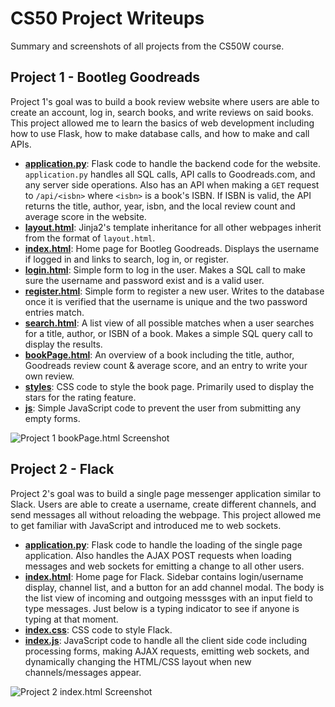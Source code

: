# CS50 Project Writeups

Summary and screenshots of all projects from the CS50W course.

## Project 1 - Bootleg Goodreads
Project 1's goal was to build a book review website where users are able to create an account, log in, search books, and write reviews on said books. This project allowed me to learn the basics of web development including how to use Flask, how to make database calls, and how to make and call APIs. 

* __[application.py](../project1/application.py)__: Flask code to handle the backend code for the website. ```application.py``` handles all SQL calls, API calls to Goodreads.com, and any server side operations. Also has an API when making a ```GET``` request to ```/api/<isbn>``` where ```<isbn>``` is a book's ISBN. If ISBN is valid, the API returns the title, author, year, isbn, and the local review count and average score in the website.
* __[layout.html](../project1/templates/layout.html)__: Jinja2's template inheritance for all other webpages inherit from the format of ```layout.html```. 
* __[index.html](../project1/templates/index.html)__: Home page for Bootleg Goodreads. Displays the username if logged in and links to search, log in, or register.
* __[login.html](../project1/templates/login.html)__: Simple form to log in the user. Makes a SQL call to make sure the username and password exist and is a valid user.
* __[register.html](../project1/templates/register.html)__: Simple form to register a new user. Writes to the database once it is verified that the username is unique and the two password entries match.
* __[search.html](../project1/templates/search.html)__: A list view of all possible matches when a user searches for a title, author, or ISBN of a book. Makes a simple SQL query call to display the results.
* __[bookPage.html](../project1/templates/bookPage.html)__: An overview of a book including the title, author, Goodreads review count & average score, and an entry to write your own review.
* __[styles](../project1/static/styles/)__: CSS code to style the book page. Primarily used to display the stars for the rating feature.
* __[js](../project1/static/js/)__: Simple JavaScript code to prevent the user from submitting any empty forms.

![Project 1 bookPage.html Screenshot](/images/project1.png)

## Project 2 - Flack
Project 2's goal was to build a single page messenger application similar to Slack. Users are able to create a username, create different channels, and send messages all without reloading the webpage. This project allowed me to get familiar with JavaScript and introduced me to web sockets.

* __[application.py](../project2/application.py)__: Flask code to handle the loading of the single page application. Also handles the AJAX POST requests when loading messages and web sockets for emitting a change to all other users.
* __[index.html](../project2/templates/index.html)__: Home page for Flack. Sidebar contains login/username display, channel list, and a button for an add channel modal. The body is the list view of incoming and outgoing messsges with an input field to type messages. Just below is a typing indicator to see if anyone is typing at that moment.
* __[index.css](../project2/static/styles/index.css)__: CSS code to style Flack.
* __[index.js](../project2/static/js/index.js)__: JavaScript code to handle all the client side code including processing forms, making AJAX requests, emitting web sockets, and dynamically changing the HTML/CSS layout when new channels/messages appear.

![Project 2 index.html Screenshot](/images/project2.png)